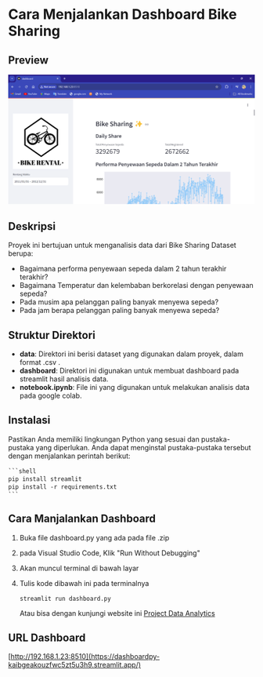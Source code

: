 # Cara Menjalankan Dashboard Bike Sharing

## Preview
![Bike Sharing Dashboard Streamlit Preview](https://github.com/jihancamilla24/Bike-Sharing-Analisis-Data/blob/main/preview.png?raw=true)

## Deskripsi

Proyek ini bertujuan untuk menganalisis data dari Bike Sharing Dataset berupa:
- Bagaimana performa penyewaan sepeda dalam 2 tahun terakhir terakhir?
- Bagaimana Temperatur dan kelembaban berkorelasi dengan penyewaan sepeda?
- Pada musim apa pelanggan paling banyak menyewa sepeda?
- Pada jam berapa pelanggan paling banyak menyewa sepeda?

## Struktur Direktori

- **data**: Direktori ini berisi dataset yang digunakan dalam proyek, dalam format .csv .
- **dashboard**: Direktori ini digunakan untuk membuat dashboard pada streamlit hasil analisis data.
- **notebook.ipynb**: File ini yang digunakan untuk melakukan analisis data pada google colab.

## Instalasi

Pastikan Anda memiliki lingkungan Python yang sesuai dan pustaka-pustaka yang diperlukan. Anda dapat menginstal pustaka-pustaka tersebut dengan menjalankan perintah berikut:

    ```shell
    pip install streamlit
    pip install -r requirements.txt
    ```

## Cara Manjalankan Dashboard

1. Buka file dashboard.py yang ada pada file .zip
2. pada Visual Studio Code, Klik "Run Without Debugging"
3. Akan muncul terminal di bawah layar
4. Tulis kode dibawah ini pada terminalnya

    ```shell
    streamlit run dashboard.py
    ```
    Atau bisa dengan kunjungi website ini [Project Data Analytics]([http://192.168.1.23:8510](https://dashboardpy-kaibgeakouzfwc5zt5u3h9.streamlit.app/))

## URL Dashboard

[http://192.168.1.23:8510](https://dashboardpy-kaibgeakouzfwc5zt5u3h9.streamlit.app/)
